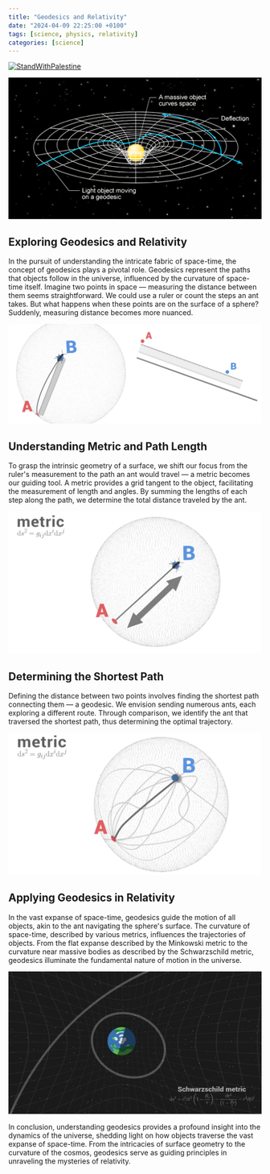 ```yaml
---
title: "Geodesics and Relativity"
date: "2024-04-09 22:25:00 +0100"
tags: [science, physics, relativity]
categories: [science]
---
```

[![StandWithPalestine](https://raw.githubusercontent.com/Safouene1/support-palestine-banner/master/StandWithPalestine.svg)](https://techforpalestine.org/learn-more)

![1](assets/img/geodesics/1.png)

## Exploring Geodesics and Relativity

In the pursuit of understanding the intricate fabric of space-time, the concept of geodesics plays a pivotal role. Geodesics represent the paths that objects follow in the universe, influenced by the curvature of space-time itself. Imagine two points in space — measuring the distance between them seems straightforward. We could use a ruler or count the steps an ant takes. But what happens when these points are on the surface of a sphere? Suddenly, measuring distance becomes more nuanced.

![2](assets/img/geodesics/2.png)

## Understanding Metric and Path Length

To grasp the intrinsic geometry of a surface, we shift our focus from the ruler's measurement to the path an ant would travel — a metric becomes our guiding tool. A metric provides a grid tangent to the object, facilitating the measurement of length and angles. By summing the lengths of each step along the path, we determine the total distance traveled by the ant.

![3](assets/img/geodesics/3.png)

## Determining the Shortest Path

Defining the distance between two points involves finding the shortest path connecting them — a geodesic. We envision sending numerous ants, each exploring a different route. Through comparison, we identify the ant that traversed the shortest path, thus determining the optimal trajectory.

![4](assets/img/geodesics/4.png)

## Applying Geodesics in Relativity

In the vast expanse of space-time, geodesics guide the motion of all objects, akin to the ant navigating the sphere's surface. The curvature of space-time, described by various metrics, influences the trajectories of objects. From the flat expanse described by the Minkowski metric to the curvature near massive bodies as described by the Schwarzschild metric, geodesics illuminate the fundamental nature of motion in the universe.

![5](assets/img/geodesics/5.png)

In conclusion, understanding geodesics provides a profound insight into the dynamics of the universe, shedding light on how objects traverse the vast expanse of space-time. From the intricacies of surface geometry to the curvature of the cosmos, geodesics serve as guiding principles in unraveling the mysteries of relativity.